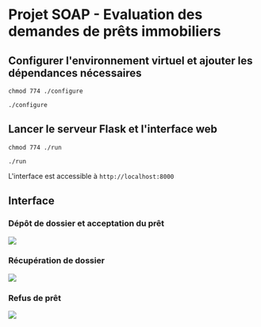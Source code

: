 # Projet SOAP - Evaluation des demandes de prêts immobiliers 

## Configurer l'environnement virtuel et ajouter les dépendances nécessaires

`chmod 774 ./configure`

`./configure`

## Lancer le serveur Flask et l'interface web

`chmod 774 ./run`

`./run`

L'interface est accessible à `http://localhost:8000`

## Interface

### Dépôt de dossier et acceptation du prêt

![](https://github.com/Clem0908/Usefull_bash_scripts/blob/main/depot_dossier.gif)

### Récupération de dossier

![](https://github.com/Clem0908/Usefull_bash_scripts/blob/main/recup_dossier.gif)

### Refus de prêt

![](https://github.com/Clem0908/Usefull_bash_scripts/blob/main/refus.gif)
